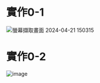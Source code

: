 # 實作0-1
![螢幕擷取畫面 2024-04-21 150315](https://github.com/qpojpog/Micro-Controller_2024.md/assets/166276698/c74eddb0-f30a-4f5e-b872-f88fea1e3b53)
# 實作0-2
![image](https://github.com/qpojpog/Micro-Controller_2024.md/assets/166276698/d852d7fd-ca1c-4ec9-acea-9e2dbc915cd6)






